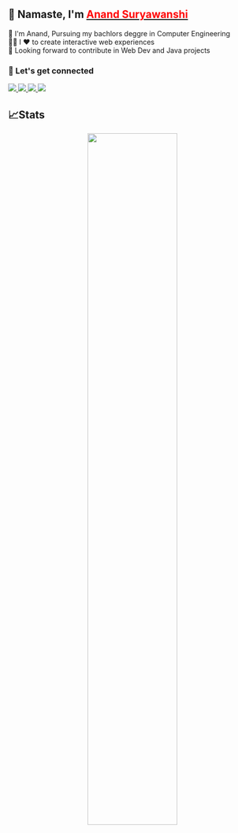 ## 👋 Namaste, I'm <a href="https://www.itsanand.tech/"> <b style="color:red;">Anand Suryawanshi </b></a>  

🔭 I'm Anand, Pursuing my bachlors deggre in Computer Engineering <br>
🧑‍💻 I ❤️ to create interactive web experiences <br>
🤝 Looking forward to contribute in Web Dev and Java projects <br>

### 🔗 Let's get connected 
<a href="https://www.linkedin.com/in/anand-suryawanshi-532a87155/">
  <img src="https://img.shields.io/badge/LinkedIn-0077B5?style=for-the-badge&logo=linkedin&logoColor=white" /> 
 </a> 
<a href="mailto:anandsuryawanshi66@gmail.com">
  <img src="https://img.shields.io/badge/Gmail-D14836?style=for-the-badge&logo=gmail&logoColor=white"   />
</a>
<a href="https://twitter.com/onlyanand10?lang=en">
  <img src="https://img.shields.io/badge/Twitter-1DA1F2?style=for-the-badge&logo=twitter&logoColor=white"   />
</a>
<a href="https://www.youtube.com/channel/UCSch4za59t6N2kYfZH-B_YQ">
	<img src="https://img.shields.io/badge/YouTube-FF0000?style=for-the-badge&logo=youtube&logoColor=white" />
</a>

## 📈Stats
<p align="center">
	<img width="60%" src="https://github-readme-stats.vercel.app/api?username=onlyanand10&show_icons=true&theme=highcontrast" />
 
</p>

